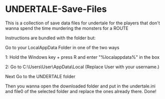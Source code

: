 # UNDERTALE-Save-Files
This is a collection of save data files for undertale for the players that don't wanna spend the time murdering the monsters for a ROUTE

Instructions are bundled with the folder but:

Go to your LocalAppData Folder in one of the two ways

1: Hold the Windows key + press R and enter "%localappdata%" in the box

2: Go to C:\Users\User\AppData\Local (Replace User with your username.)

Next Go to the UNDERTALE folder

Then you wanna open the downloaded folder and put in the undertale.ini and file0 of the selected folder and replace the ones already there.
Done!
